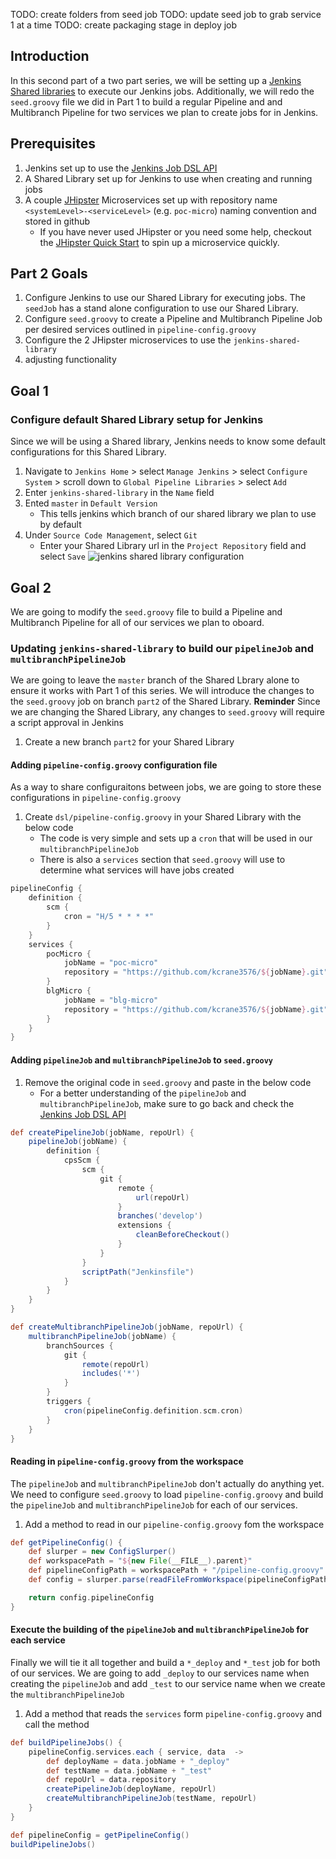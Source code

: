 TODO: create folders from seed job
TODO: update seed job to grab service 1 at a time
TODO: create packaging stage in deploy job

## Introduction
In this second part of a two part series, we will be setting up a [Jenkins Shared libraries](https://jenkins.io/doc/book/pipeline/shared-libraries/) to execute our Jenkins jobs. Additionally, we will redo the `seed.groovy` file we did in Part 1 to build a regular Pipeline and and Multibranch Pipeline for two services we plan to create jobs for in Jenkins. 

## Prerequisites
1. Jenkins set up to use the [Jenkins Job DSL API](https://jenkinsci.github.io/job-dsl-plugin/)
2. A Shared Library set up for Jenkins to use when creating and running jobs
3. A couple [JHipster](https://www.jhipster.tech/) Microservices set up with repository name `<systemLevel>-<serviceLevel>` (e.g. `poc-micro`) naming convention and stored in github
    * If you have never used JHipster or you need some help, checkout the [JHipster Quick Start](https://www.jhipster.tech/creating-an-app/) to spin up a microservice quickly.

## Part 2 Goals
1. Configure Jenkins to use our Shared Library for executing jobs. The `seedJob` has a stand alone configuration to use our Shared Library.
2. Configure `seed.groovy` to create a Pipeline and Multibranch Pipeline Job per desired services outlined in `pipeline-config.groovy` 
3. Configure the 2 JHipster microservices to use the `jenkins-shared-library`
4. adjusting functionality

## Goal 1
### Configure default Shared Library setup for Jenkins
Since we will be using a Shared library, Jenkins needs to know some default configurations for this Shared Library. 

   1. Navigate to `Jenkins Home` > select `Manage Jenkins` > select `Configure System` > scroll down to `Global Pipeline Libraries` > select `Add`
   2. Enter `jenkins-shared-library` in the `Name` field
   3. Ented `master` in `Default Version`
      * This tells jenkins which branch of our shared library we plan to use by default
   3. Under `Source Code Management`, select `Git` 
       * Enter your Shared Library url in the `Project Repository` field and select `Save`
   ![jenkins shared library configuration](https://raw.githubusercontent.com/kcrane3576/blog-usa/master/images/2018/05/jenkins-shared-library-2.1.png)

## Goal 2
We are going to modify the `seed.groovy` file to build a Pipeline and Multibranch Pipeline for all of our services we plan to oboard. 

### Updating `jenkins-shared-library` to build our `pipelineJob` and `multibranchPipelineJob`
We are going to leave the `master` branch of the Shared Lbrary alone to ensure it works with Part 1 of this series. We will introduce the changes to the `seed.groovy` job on branch `part2` of the Shared Library.
   **Reminder** Since we are changing the Shared Library, any changes to `seed.groovy` will require a script approval in Jenkins 
1. Create a new branch `part2` for your Shared Library


#### Adding `pipeline-config.groovy` configuration file
As a way to share configuraitons between jobs, we are going to store these configurations in `pipeline-config.groovy`
1. Create `dsl/pipeline-config.groovy` in your Shared Library with the below code
   * The code is very simple and sets up a `cron` that will be used in our `multibranchPipelineJob`
   * There is also a `services` section that `seed.groovy` will use to determine what services will have jobs created
```groovy
pipelineConfig {
    definition {
        scm {
            cron = "H/5 * * * *"
        }
    }
    services {
        pocMicro {
            jobName = "poc-micro"
            repository = "https://github.com/kcrane3576/${jobName}.git"
        }
        blgMicro {
            jobName = "blg-micro"
            repository = "https://github.com/kcrane3576/${jobName}.git"
        }
    }
}
```

#### Adding `pipelineJob` and `multibranchPipelineJob` to `seed.groovy`
1. Remove the original code in `seed.groovy` and paste in the below code
   * For a better understanding of the `pipelineJob` and `multibranchPipelineJob`, make sure to go back and check the [Jenkins Job DSL API](https://jenkinsci.github.io/job-dsl-plugin/#)
```groovy
def createPipelineJob(jobName, repoUrl) {
    pipelineJob(jobName) {
        definition {
            cpsScm {
                scm {
                    git {
                        remote {
                            url(repoUrl)
                        }
                        branches('develop')
                        extensions {
                            cleanBeforeCheckout()
                        }
                    }
                }
                scriptPath("Jenkinsfile")
            }
        }
    }
}

def createMultibranchPipelineJob(jobName, repoUrl) {
    multibranchPipelineJob(jobName) {
        branchSources {
            git {
                remote(repoUrl)
                includes('*')
            }
        }
        triggers {
            cron(pipelineConfig.definition.scm.cron)
        }
    }
}
```

#### Reading in `pipeline-config.groovy` from the workspace
The `pipelineJob` and `multibranchPipelineJob` don't actually do anything yet. We need to configure `seed.groovy` to load `pipeline-config.groovy` and build the `pipelineJob` and `multibranchPipelineJob` for each of our services.

1. Add a method to read in our `pipeline-config.groovy` fom the workspace
```groovy
def getPipelineConfig() {
    def slurper = new ConfigSlurper()
    def workspacePath = "${new File(__FILE__).parent}"
    def pipelineConfigPath = workspacePath + "/pipeline-config.groovy"
    def config = slurper.parse(readFileFromWorkspace(pipelineConfigPath))

    return config.pipelineConfig
}
```
#### Execute the building of the `pipelineJob` and `multibranchPipelineJob` for each service
Finally we will tie it all together and build a `*_deploy` and `*_test` job for both of our services. We are going to add `_deploy` to our services name when creating the `pipelineJob` and add `_test` to our service name when we create the `multibranchPipelineJob`

1. Add a method that reads the `services` form `pipeline-config.groovy` and call the method
```groovy
def buildPipelineJobs() {
    pipelineConfig.services.each { service, data  ->
        def deployName = data.jobName + "_deploy"
        def testName = data.jobName + "_test"
        def repoUrl = data.repository
        createPipelineJob(deployName, repoUrl)
        createMultibranchPipelineJob(testName, repoUrl)
    }
}

def pipelineConfig = getPipelineConfig()
buildPipelineJobs()
```
